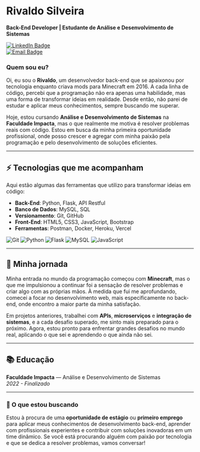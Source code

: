 # Rivaldo Silveira  
**Back-End Developer | Estudante de Análise e Desenvolvimento de Sistemas**

[![LinkedIn Badge](https://img.shields.io/badge/-Rivaldo%20Silveira-96ff00?style=flat-square&logo=Linkedin&logoColor=black&link=https://www.linkedin.com/in/rivaldosilveira/)](https://www.linkedin.com/in/rivaldosilveira/)  
[![Email Badge](https://img.shields.io/badge/-rivaldosilveira13@gmail.com-96ff00?style=flat-square&logo=Gmail&logoColor=black&link=mailto:rivaldosilveira13@gmail.com)](mailto:rivaldosilveira13@gmail.com)

### Quem sou eu?

Oi, eu sou o **Rivaldo**, um desenvolvedor back-end que se apaixonou por tecnologia enquanto criava mods para Minecraft em 2016. A cada linha de código, percebi que a programação não era apenas uma habilidade, mas uma forma de transformar ideias em realidade. Desde então, não parei de estudar e aplicar meus conhecimentos, sempre buscando me superar.

Hoje, estou cursando **Análise e Desenvolvimento de Sistemas** na **Faculdade Impacta**, mas o que realmente me motiva é resolver problemas reais com código. Estou em busca da minha primeira oportunidade profissional, onde posso crescer e agregar com minha paixão pela programação e pelo desenvolvimento de soluções eficientes.

---

## ⚡ Tecnologias que me acompanham
Aqui estão algumas das ferramentas que utilizo para transformar ideias em código:

- **Back-End**: Python, Flask, API Restful
- **Banco de Dados**: MySQL, SQL
- **Versionamento**: Git, GitHub  
- **Front-End**: HTML5, CSS3, JavaScript, Bootstrap  
- **Ferramentas**: Postman, Docker, Heroku, Vercel

![Git](https://img.shields.io/badge/-Git-black?style=flat-square&logo=git&logoColor=99ff00) ![Python](https://img.shields.io/badge/-Python-black?style=flat-square&logo=Python&logoColor=99ff00) ![Flask](https://img.shields.io/badge/-Flask-black?style=flat-square&logo=Flask&logoColor=99ff00) ![MySQL](https://img.shields.io/badge/-MySQL-black?style=flat-square&logo=mysql&logoColor=99ff00) ![JavaScript](https://img.shields.io/badge/-JavaScript-black?style=for-badge&logo=javascript&logoColor=99ff00)  


---

## 🚀 Minha jornada
Minha entrada no mundo da programação começou com **Minecraft**, mas o que me impulsionou a continuar foi a sensação de resolver problemas e criar algo com as próprias mãos. À medida que fui me aprofundando, comecei a focar no desenvolvimento web, mais especificamente no back-end, onde encontro a maior parte da minha satisfação.

Em projetos anteriores, trabalhei com **APIs**, **microserviços** e **integração de sistemas**, e a cada desafio superado, me sinto mais preparado para o próximo. Agora, estou pronto para enfrentar grandes desafios no mundo real, aplicando o que sei e aprendendo o que ainda não sei.

---

## 📚 Educação
**Faculdade Impacta** — Análise e Desenvolvimento de Sistemas  
*2022 - Finalizado*

---

### 🚧 O que estou buscando
Estou à procura de uma **oportunidade de estágio** ou **primeiro emprego** para aplicar meus conhecimentos de desenvolvimento back-end, aprender com profissionais experientes e contribuir com soluções inovadoras em um time dinâmico. Se você está procurando alguém com paixão por tecnologia e que se dedica a resolver problemas, vamos conversar!
